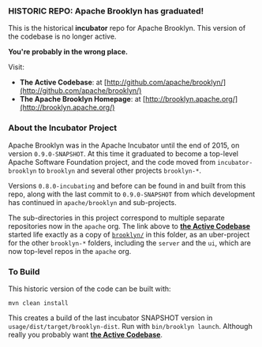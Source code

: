 
### HISTORIC REPO: Apache Brooklyn has graduated!

This is the historical **incubator** repo for Apache Brooklyn. 
This version of the codebase is no longer active. 

**You're probably in the wrong place.**

Visit:

* **The Active Codebase**: at [http://github.com/apache/brooklyn/](http://github.com/apache/brooklyn/)
* **The Apache Brooklyn Homepage**: at [http://brooklyn.apache.org/](http://brooklyn.apache.org/)

### About the Incubator Project

Apache Brooklyn was in the Apache Incubator until the end of 2015, on version `0.9.0-SNAPSHOT`.
At this time it graduated to become a top-level Apache Software Foundation project,
and the code moved from `incubator-brooklyn` to `brooklyn` and several other projects `brooklyn-*`.

Versions `0.8.0-incubating` and before can be found in and built from this repo,
along with the last commit to `0.9.0-SNAPSHOT` from which development has continued
in `apache/brooklyn` and sub-projects.

The sub-directories in this project correspond to multiple separate repositories now in the `apache` org.
The link above to **[the Active Codebase](http://github.com/apache/brooklyn/)** started life exactly 
as a copy of [`brooklyn/`](brooklyn/) in this folder, 
as an uber-project for the other `brooklyn-*` folders, including the `server` and the `ui`,
which are now top-level repos in the `apache` org.


### To Build

This historic version of the code can be built with:

    mvn clean install

This creates a build of the last incubator SNAPSHOT version in `usage/dist/target/brooklyn-dist`. Run 
with `bin/brooklyn launch`. Although really you probably want **[the Active Codebase](http://github.com/apache/brooklyn/)**.

